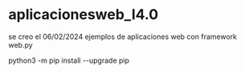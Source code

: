 # aplicacionesweb_I4.0
se creo el 06/02/2024 ejemplos de aplicaciones web  con framework web.py

python3 -m pip install --upgrade pip
